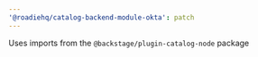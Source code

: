 ```yaml
---
'@roadiehq/catalog-backend-module-okta': patch
---
```


Uses imports from the `@backstage/plugin-catalog-node` package
